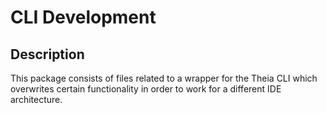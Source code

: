 # CLI Development

## Description
This package consists of files related to a wrapper for the Theia CLI which overwrites certain functionality in order
to work for a different IDE architecture.